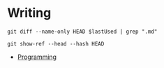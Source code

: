 # Writing

```fish
git diff --name-only HEAD $lastUsed | grep ".md"

git show-ref --head --hash HEAD
```

- [Programming](./indexes/programming.md)
